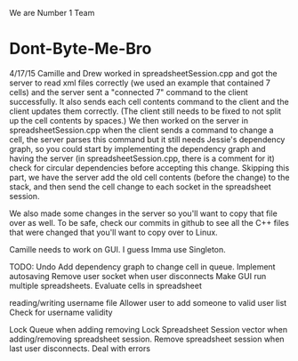 We are Number 1 Team
# Dont-Byte-Me-Bro

4/17/15
Camille and Drew worked in spreadsheetSession.cpp and got the server to read xml files correctly (we used an example that contained 7 cells) and the server sent a "connected 7" command to the client successfully. It also sends each cell contents command to the client and the client updates them correctly. (The client still needs to be fixed to not split up the cell contents by spaces.) We then worked on the server in spreadsheetSession.cpp when the client sends a command to change a cell, the server parses this command but it still needs Jessie's dependency graph, so you could start by implementing the dependency graph and having the server (in spreadsheetSession.cpp, there is a comment for it) check for circular dependencies before accepting this change. Skipping this part, we have the server add the old cell contents (before the change) to the stack, and then send the cell change to each socket in the spreadsheet session.

We also made some changes in the server so you'll want to copy that file over as well. To be safe, check our commits in github to see all the C++ files that were changed that you'll want to copy over to Linux.

Camille needs to work on GUI. I guess Imma use Singleton.

TODO:
Undo
Add dependency graph to change cell in queue.
Implement autosaving
Remove user socket when user disconnects
Make GUI run multiple spreadsheets.
Evaluate cells in spreadsheet

reading/writing username file
Allower user to add someone to valid user list
Check for username validity

Lock Queue when adding removing
Lock Spreadsheet Session vector when adding/removing spreadsheet session.
Remove spreadsheet session when last user disconnects.
Deal with errors